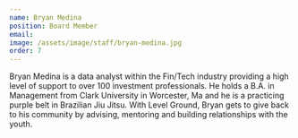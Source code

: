 ```yaml
---
name: Bryan Medina
position: Board Member
email: 
image: /assets/image/staff/bryan-medina.jpg
order: 7
---
```

Bryan Medina is a data analyst within the Fin/Tech industry providing a high level of support to over 100 investment professionals. He holds a B.A. in Management from Clark University in Worcester, Ma and he is a practicing purple belt in Brazilian Jiu Jitsu. With Level Ground, Bryan gets to give back to his community by advising, mentoring and building relationships with the youth.
